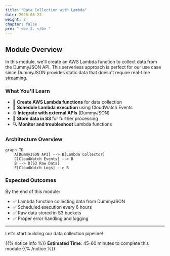 ```yaml
---
title: "Data Collection with Lambda"
date: 2025-06-23
weight: 2
chapter: false
pre: " <b> 2. </b> "
---
```


## Module Overview

In this module, we'll create an AWS Lambda function to collect data from the DummyJSON API. This serverless approach is perfect for our use case since DummyJSON provides static data that doesn't require real-time streaming.

### What You'll Learn

- 🔧 **Create AWS Lambda functions** for data collection
- 📅 **Schedule Lambda execution** using CloudWatch Events
- 🌐 **Integrate with external APIs** (DummyJSON)
- 💾 **Store data in S3** for further processing
- 🔍 **Monitor and troubleshoot** Lambda functions

### Architecture Overview

```mermaid
graph TD
    A[DummyJSON API] --> B[Lambda Collector]
    C[CloudWatch Events] --> B
    B --> D[S3 Raw Data]
    E[CloudWatch Logs] --> B
```

### Expected Outcomes

By the end of this module:

- ✅ Lambda function collecting data from DummyJSON
- ✅ Scheduled execution every 6 hours
- ✅ Raw data stored in S3 buckets
- ✅ Proper error handling and logging

---

Let's start building our data collection pipeline!

{{% notice info %}}
**Estimated Time**: 45-60 minutes to complete this module
{{% /notice %}}

